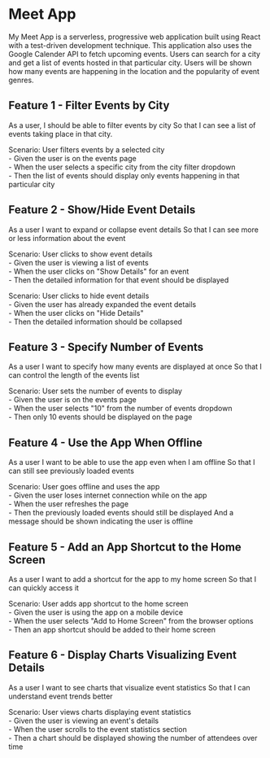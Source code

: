 # Meet App 
My Meet App is a serverless, progressive web application built using React with a test-driven development technique. This application also uses the Google Calender API to fetch upcoming events. Users can search for a city and get a list of events hosted in that particular city. Users will be shown how many events are happening in the location and the popularity of event genres. 

## Feature 1 -  Filter Events by City 
As a user,
I should be able to filter events by city
So that I can see a list of events taking place in that city.

Scenario: User filters events by a selected city <br />
    - Given the user is on the events page <br />
    - When the user selects a specific city from the city filter dropdown <br />
    - Then the list of events should display only events happening in that particular city 

## Feature 2 - Show/Hide Event Details
As a user
I want to expand or collapse event details
So that I can see more or less information about the event

Scenario: User clicks to show event details <br />
    - Given the user is viewing a list of events <br />
    - When the user clicks on "Show Details" for an event <br />
    - Then the detailed information for that event should be displayed 

Scenario: User clicks to hide event details <br />
    - Given the user has already expanded the event details <br />
    - When the user clicks on "Hide Details" <br />
    - Then the detailed information should be collapsed

## Feature 3 - Specify Number of Events
As a user
I want to specify how many events are displayed at once
So that I can control the length of the events list

Scenario: User sets the number of events to display <br />
    - Given the user is on the events page <br />
    - When the user selects "10" from the number of events dropdown <br />
    - Then only 10 events should be displayed on the page

## Feature 4 - Use the App When Offline
As a user
I want to be able to use the app even when I am offline
So that I can still see previously loaded events

Scenario: User goes offline and uses the app <br />
    - Given the user loses internet connection while on the app <br />
    - When the user refreshes the page <br />
    - Then the previously loaded events should still be displayed
    And a message should be shown indicating the user is offline

## Feature 5 - Add an App Shortcut to the Home Screen
As a user
I want to add a shortcut for the app to my home screen
So that I can quickly access it

Scenario: User adds app shortcut to the home screen <br />
    - Given the user is using the app on a mobile device <br />
    - When the user selects "Add to Home Screen" from the browser options <br />
    - Then an app shortcut should be added to their home screen

## Feature 6 - Display Charts Visualizing Event Details 
As a user
I want to see charts that visualize event statistics
So that I can understand event trends better

Scenario: User views charts displaying event statistics <br />
    - Given the user is viewing an event's details <br />
    - When the user scrolls to the event statistics section <br />
    - Then a chart should be displayed showing the number of attendees over time

